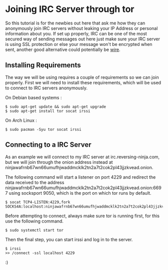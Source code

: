 # Joining IRC Server through tor
So this tutorial is for the newbies out here that ask me how they can anonymously join IRC servers without leaking your IP Address or personal information about you. If set up properly, IRC can be one of the most secured way of sending messages out here just make sure your IRC server is using SSL protection or else your message won't be encrypted when sent, another good alternative could potentially be [wire](https://app.wire.com).

## Installing Requirements
The way we will be using requires a couple of requirements so we can join properly. First we will need to install these requirements, which will be used to connect to IRC servers anonymously.

On Debian based systems :
```
$ sudo apt-get update && sudo apt-get upgrade
$ sudo apt-get install tor socat irssi
```

On Arch Linux :
```
$ sudo pacman -Syu tor socat irssi
```

## Connecting to a IRC Server
As an example we will connect to my IRC server at irc.reversing-ninja.com, but we will join through the onion address instead at ninjawafrnb67wn66umufhjwaddmcklk2tn2a7t2cok2pl43jjzkvead.onion.

The following command will start a listener on port 4229 and redirect the data received to the address ninjawafrnb67wn66umufhjwaddmcklk2tn2a7t2cok2pl43jjzkvead.onion:6697 using socksport 9050, which is the port on which tor runs by default.
```
$ socat TCP4-LISTEN:4229,fork
SOCKS4A:localhost:ninjawafrnb67wn66umufhjwaddmcklk2tn2a7t2cok2pl43jjzkvead.onion:6697,socksport=9050
```

Before attempting to connect, always make sure tor is running first, for this use the following command.
```
$ sudo systemctl start tor
```

Then the final step, you can start irssi and log in to the server.
```
$ irssi
>> /connect -ssl localhost 4229
```

:)
